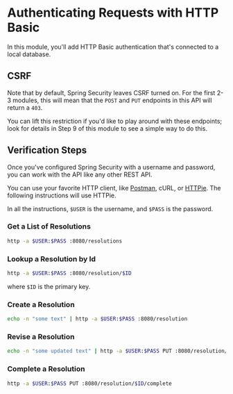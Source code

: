 # Authenticating Requests with HTTP Basic

In this module, you'll add HTTP Basic authentication that's connected to a local database.

## CSRF

Note that by default, Spring Security leaves CSRF turned on. 
For the first 2-3 modules, this will mean that the `POST` and `PUT` endpoints in this API will return a `403`.

You can lift this restriction if you'd like to play around with these endpoints; look for details in Step 9 of this module to see a simple way to do this. 

## Verification Steps

Once you've configured Spring Security with a username and password, you can work with the API like any other REST API.

You can use your favorite HTTP client, like [Postman](https://getpostman.com), cURL, or [HTTPie](https://httpie.org). The following instructions will use HTTPie.

In all the instructions, `$USER` is the username, and `$PASS` is the password.

### Get a List of Resolutions
```bash
http -a $USER:$PASS :8080/resolutions
```
### Lookup a Resolution by Id
```bash
http -a $USER:$PASS :8080/resolution/$ID
```
where `$ID` is the primary key.
### Create a Resolution
```bash
echo -n "some text" | http -a $USER:$PASS :8080/resolution
```
### Revise a Resolution
```bash
echo -n "some updated text" | http -a $USER:$PASS PUT :8080/resolution/$ID/revise
```
### Complete a Resolution
```bash
http -a $USER:$PASS PUT :8080/resolution/$ID/complete
```